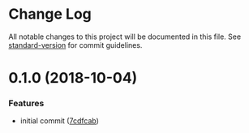 # Change Log

All notable changes to this project will be documented in this file. See [standard-version](https://github.com/conventional-changelog/standard-version) for commit guidelines.

<a name="0.1.0"></a>
# 0.1.0 (2018-10-04)


### Features

* initial commit ([7cdfcab](https://github.com/reinventing-wheels/mw/commit/7cdfcab))
